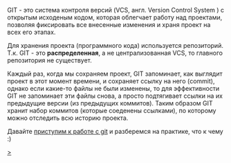 GIT - это система контроля версий (VCS, англ. Version Control System ) с открытым исходеным кодом, которая облегчает работу над проектами, позволяя фиксировать все внесенные изменения и храня проект на всех его этапах.

Для хранения проекта (программного кода) используется репозиторий. Т.к. GIT - это **распределенная**, а не централизованная VCS, то главного репозитория не существует.

Каждый раз, когда мы сохраняем проект, GIT запоминает, как выглядит проект в этот момент времени, и сохраняет ссылку на него (commit), однако если какие-то файлы не были изменены, то для эффективности GIT не запоминает эти файлы снова, а просто подтягивает ссылки на их предыдущие версии (из предыдущих коммитов). Таким образом GIT хранит набор коммитов (которые соеденены ссылками), по которому можно отследить всю историю проекта.

Давайте [приступим к работе с git](beginning.md) и разберемся на практике, что к чему :)

[>](beginning.md)
